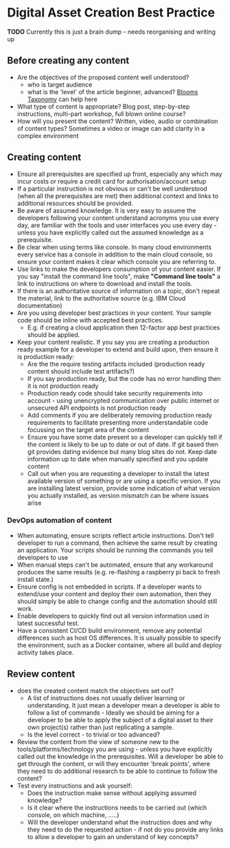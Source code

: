 # Digital Asset Creation Best Practice

**TODO**
Currently this is just a brain dump - needs reorganising and writing up

## Before creating any content

- Are the objectives of the proposed content well understood?
  - who is target audience
  - what is the 'level' of the article beginner, advanced?   [Blooms Taxonomy](https://en.wikipedia.org/wiki/Bloom%27s_taxonomy) can help here
- What type of content is appropriate?  Blog post, step-by-step instructions, multi-part workshop, full blown online course?
- How will you present the content?  Written, video, audio or combination of content types?  Sometimes a video or image can add clarity in a complex environment

## Creating content

- Ensure all prerequisites are specified up front, especially any which may incur costs or require a credit card for authorisation/account setup
- If a particular instruction is not obvious or can't be well understood (when all the prerequisites are met) then additional context and links to additional resources should be provided.
- Be aware of assumed knowledge.  It is very easy to assume the developers following your content understand acronyms you use every day, are familiar with the tools and user interfaces you use every day - unless you have explicitly called out the assumed knowledge as a prerequisite.
- Be clear when using terms like console.  In many cloud environments every service has a console in addition to the main cloud console, so ensure your content makes it clear which console you are referring to.
- Use links to make the developers consumption of your content easier.  If you say "install the command line tools", make **"Command line tools"** a link to instructions on where to download and install the tools.
- If there is an authoritative source of information on a topic, don't repeat the material, link to the authoritative source (e.g. IBM Cloud documentation)
- Are you using developer best practices in your content.  Your sample code should be inline with accepted best practices.
  - E.g. if creating a cloud application then 12-factor app best practices should be applied.
- Keep your content realistic.  If you say you are creating a production ready example for a developer to extend and build upon, then ensure it is production ready:
  - Are the the require testing artifacts included (production ready content should include test artifacts?)
  - If you say production ready, but the code has no error handling then it is not production ready
  - Production ready code should take security requirements into account - using unencrypted communication over public internet or unsecured API endpoints is not production ready
  - Add comments if you are deliberately removing production ready requirements to facilitate presenting more understandable code focussing on the target area of the content
  - Ensure you have some date present so a developer can quickly tell if the content is likely to be up to date or out of date.  If git based then git provides dating evidence but many blog sites do not.  Keep date information up to date when manually specified and you update content
  - Call out when you are requesting a developer to install the latest available version of something or are using a specific version.  If you are installing latest version, provide some indication of what version you actually installed, as version mismatch can be where issues arise

### DevOps automation of content

- When automating, ensure scripts reflect article instructions.  Don't tell developer to run a command, then achieve the same result by creating an application.  Your scripts should be running the commands you tell developers to use
- When manual steps can't be automated, ensure that any workaround produces the same results (e.g. re-flashing a raspberry pi back to fresh install state.)
- Ensure config is not embedded in scripts.  If a developer wants to extend/use your content and deploy their own automation, then they should simply be able to change config and the automation should still work.
- Enable developers to quickly find out all version information used in latest successful test.
- Have a consistent CI/CD build environment, remove any potential differences such as host OS differences.  It is usually possible to specify the environment, such as a Docker container, where all build and deploy activity takes place.

## Review content

- does the created content match the objectives set out?
  - A list of instructions does not usually deliver learning or understanding.  It just mean a developer mean a developer is able to follow a list of commands - Ideally we should be aiming for a developer to be able to apply the subject of a digital asset to their own project(s) rather than just replicating a sample.
  - Is the level correct - to trivial or too advanced?
- Review the content from the view of someone new to the tools/platforms/technology you are using - unless you have explicitly called out the knowledge in the prerequisites.  Will a developer be able to get through the content, or will they encounter 'break points', where they need to do additional research to be able to continue to follow the content?
- Test every instructions and ask yourself:
  - Does the instruction make sense without applying assumed knowledge?
  - Is it clear where the instructions needs to be carried out (which console, on which machine, .....)
  - Will the developer understand what the instruction does and why they need to do the requested action - if not do you provide any links to allow a developer to gain an understand of key concepts?